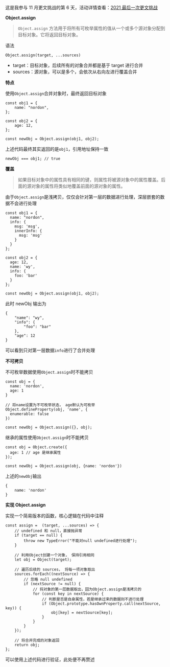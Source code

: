 这是我参与 11 月更文挑战的第 6 天，活动详情查看：[2021 最后一次更文挑战](https://juejin.cn/post/7023643374569816095/ "https://juejin.cn/post/7023643374569816095/")

**Object.assign**

> `Object.assign` 方法用于将所有可枚举属性的值从一个或多个源对象分配到目标对象。它将返回目标对象。

语法

```
Object.assign(target, ...sources)
```

* target：目标对象，后续所有的对象合并都是基于 target 进行合并
* sources：源对象，可以是多个，会依次从右向左进行覆盖合并

**特点**

使用`Object.assign`合并对象时，最终返回目标对象

```
const obj1 = {
    name: "nordon",
};

const obj2 = {
    age: 12,
};

const newObj = Object.assign(obj1, obj2);
```

上述代码最终其实返回的是`obj1`，引用地址保持一致

```
newObj === obj1; // true
```

**覆盖**

> 如果目标对象中的属性具有相同的键，则属性将被源对象中的属性覆盖。后面的源对象的属性将类似地覆盖前面的源对象的属性。

由于`Object.assign`是浅拷贝，仅仅会针对第一层的数据进行处理，深层嵌套的数据不会进行处理

```
const obj1 = {
  name: "nordon",
  info: {
    msg: 'msg',
    innerInfo: {
      msg: 'msg'
    }
  }
};

const obj2 = {
  age: 12,
  name: 'wy',
  info: {
    foo: 'bar'
  }
};

const newObj = Object.assign(obj1, obj2);
```

此时 newObj 输出为

```
{
    "name": "wy",
    "info": {
        "foo": "bar"
    },
    "age": 12
}
```

可以看到只对第一层数据`info`进行了合并处理

**不可拷贝**

不可枚举数据使用`Object.assign`时不能拷贝

```
const obj = {
  name: 'nordon',
  age: 1
}

// 将name设置为不可枚举状态， age默认为可枚举
Object.defineProperty(obj, 'name', {
  enumerable: false
})

const newObj = Object.assign({}, obj);
```

继承的属性使用`Object.assign`时不能拷贝

```
const obj = Object.create({
  age: 1 // age 是继承属性
});

const newObj = Object.assign(obj, {name: 'nordon'})
```

上述的`newObj`输出

```
{
    name: 'nordon'
}
```

**实现 Object.assign**

实现一个简易版本的函数，核心逻辑在代码中注释

```
const assign =  (target, ...sources) => {
    // undefined 和 null，直接抛异常
    if (target == null) {
        throw new TypeError("不能对null undefined进行处理");
    }

    // 利用Object创建一个对象， 保持引用相同
    let obj = Object(target);

    // 遍历后续的 sources， 将每一项对象取出
    sources.forEach((nextSource) => {
        // 忽略 null undefined
        if (nextSource != null) {
            // 将对象的第一层数据取出，因为Object.assign是浅拷贝的
            for (const key in nextSource) {
                // 判断是否是自身属性，若是继承过来的数据则不进行处理
                if (Object.prototype.hasOwnProperty.call(nextSource, key)) {
                    obj[key] = nextSource[key];
                }
            }
        }
    });

    // 将合并完成的对象返回
    return obj;
};
```

可以使用上述代码进行验证，此处便不再赘述
